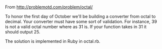 From http://problemotd.com/problem/octal/

To honor the first day of October we'll be building a converter from octal 
to decimal. Your converter must have some sort of validation. For instance, 
39 is not a valid octal number where as 31 is. If your function takes in 31 
it should output 25.

The solution is implemented in Ruby in octal.rb.